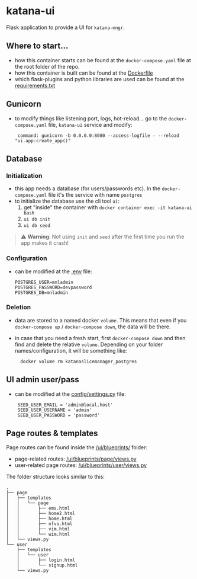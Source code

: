 # katana-ui

Flask application to provide a UI for `katana-mngr`.


## Where to start...
 - how this container starts can be found at the `docker-compose.yaml` file at the root folder of the repo.
 - how this container is built can be found at the [Dockerfile](./Dockerfile)
 - which flask-plugins and python libraries are used can be found at the [requirements.txt](./requirements.txt)


## Gunicorn
 - to modify things like listening port, logs, hot-reload... go to the `docker-compose.yaml` file, `katana-ui` service and modify:

        command: gunicorn -b 0.0.0.0:8080 --access-logfile - --reload "ui.app:create_app()"




## Database

### Initialization
- this app needs a database (for users/passwords etc). In the `docker-compose.yaml` file it's the service with name `postgres`
- to initialize the database use the cli tool `ui`:
    1. get "inside" the container with `docker container exec -it katana-ui bash`
    2. `ui db init`
    3. `ui db seed`

> ⚠️ **Warning**: Not using `init` and `seed` after the first time you run the app makes it crash!

### Configuration
 - can be modified at the [.env](./.env) file:
 
       POSTGRES_USER=mnladmin
       POSTGRES_PASSWORD=devpassword
       POSTGRES_DB=mnladmin

### Deletion
- data are stored to a named docker `volume`. This means that even if you `docker-compose up` / `docker-compose down`, the data will be there.
- in case that you need a fresh start, first `docker-compose down` and then find and delete the relative `volume`. Depending on your folder names/configuration, it will be something like:

        docker volume rm katanaslicemanager_postgres





## UI admin user/pass
- can be modified at the [config/settings.py](./config/settings.py) file:

       SEED_USER_EMAIL = 'admin@local.host'
       SEED_USER_USERNAME = 'admin'
       SEED_USER_PASSWORD = 'password'



## Page routes & templates
Page routes can be found inside the [/ui/blueprints/](./ui/blueprints/) folder:
- page-related routes: [/ui/blueprints/page/views.py](./ui/blueprints/page/views.py)
- user-related page routes: [/ui/blueprints/user/views.py](./ui/blueprints/user/views.py)

The folder structure looks similar to this:

    .
    ├── page
    │   ├── templates
    │   │   └── page
    │   │       ├── ems.html
    │   │       ├── home2.html
    │   │       ├── home.html
    │   │       ├── nfvo.html
    │   │       ├── vim.html
    │   │       └── wim.html
    │   └── views.py
    └── user
        ├── templates
        │   └── user
        │       ├── login.html
        │       └── signup.html
        └── views.py
